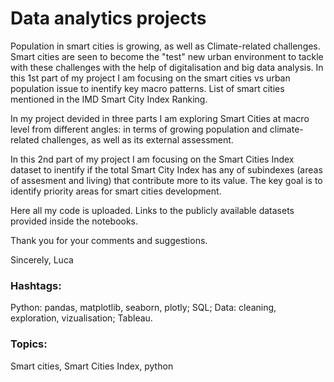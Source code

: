 # Data analytics projects

Population in smart cities is growing, as well as Climate-related challenges. Smart cities are seen to become the "test" new urban environment to tackle with these challenges with the help of digitalisation and big data analysis.  In this 1st part of my project I am focusing on the smart cities vs urban population issue to inentify key macro patterns.  List of smart cities mentioned in the IMD Smart City Index Ranking.

In my project devided in three parts I am exploring Smart Cities at macro level from different angles: in terms of growing population and climate-related challenges, as well as its external assessment.

In this 2nd part of my project I am focusing on the Smart Cities Index dataset to inentify if the total Smart City Index has any of subindexes (areas of assesment and living) that contribute more to its value. The key goal is to identify priority areas for smart cities development.


Here all my code is uploaded. Links to the publicly available datasets provided inside the notebooks.

Thank you for your comments and suggestions.

Sincerely,
Luca

### Hashtags: 
Python: pandas, matplotlib, seaborn, plotly; SQL; Data: cleaning, exploration, vizualisation; Tableau.

### Topics: 
Smart cities, Smart Cities Index, python
